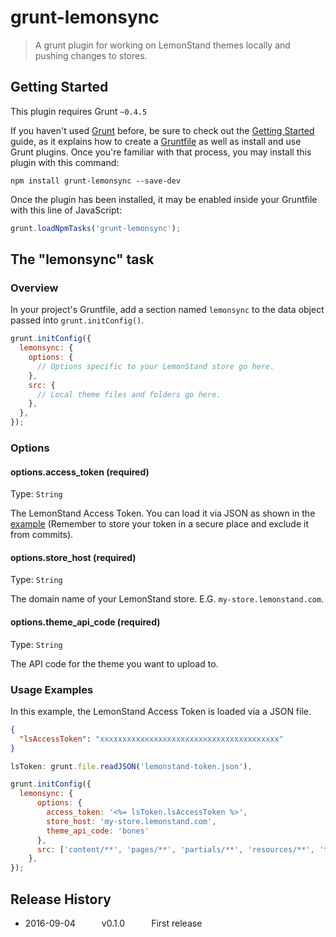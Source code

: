 # grunt-lemonsync

> A grunt plugin for working on LemonStand themes locally and pushing changes to stores.

## Getting Started
This plugin requires Grunt `~0.4.5`

If you haven't used [Grunt](http://gruntjs.com/) before, be sure to check out the [Getting Started](http://gruntjs.com/getting-started) guide, as it explains how to create a [Gruntfile](http://gruntjs.com/sample-gruntfile) as well as install and use Grunt plugins. Once you're familiar with that process, you may install this plugin with this command:

```shell
npm install grunt-lemonsync --save-dev
```

Once the plugin has been installed, it may be enabled inside your Gruntfile with this line of JavaScript:

```js
grunt.loadNpmTasks('grunt-lemonsync');
```

## The "lemonsync" task

### Overview
In your project's Gruntfile, add a section named `lemonsync` to the data object passed into `grunt.initConfig()`.

```js
grunt.initConfig({
  lemonsync: {
    options: {
      // Options specific to your LemonStand store go here.
    },
    src: {
      // Local theme files and folders go here.
    },
  },
});
```

### Options

#### options.access_token (required)
Type: `String`

The LemonStand Access Token. You can load it via JSON as shown in the [example](#usage-examples) (Remember to store your token in a secure place and exclude it from commits).

#### options.store_host (required)
Type: `String`

The domain name of your LemonStand store. E.G. `my-store.lemonstand.com`.

#### options.theme_api_code (required)
Type: `String`

The API code for the theme you want to upload to. 

### Usage Examples

In this example, the LemonStand Access Token is loaded via a JSON file.

```JSON
{
  "lsAccessToken": "xxxxxxxxxxxxxxxxxxxxxxxxxxxxxxxxxxxxxxxx"
}
```

```js
lsToken: grunt.file.readJSON('lemonstand-token.json'),

grunt.initConfig({
  lemonsync: {
      options: {
        access_token: '<%= lsToken.lsAccessToken %>',
        store_host: 'my-store.lemonstand.com',
        theme_api_code: 'bones'
      },
      src: ['content/**', 'pages/**', 'partials/**', 'resources/**', 'templates/**', 'theme.yaml']
    },
});
```

## Release History
* 2016-09-04   v0.1.0   First release
